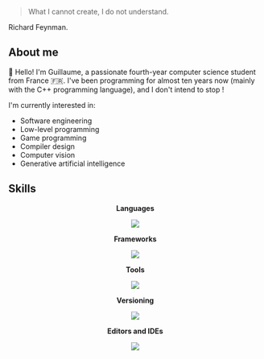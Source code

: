 > What I cannot create, I do not understand.  

Richard Feynman.

## About me

👋 Hello! I'm Guillaume, a passionate fourth-year computer science student from France 🇫🇷. I've been programming for almost ten years now (mainly with the C++ programming language), and I don't intend to stop !

I'm currently interested in:
* Software engineering
* Low-level programming
* Game programming
* Compiler design
* Computer vision
* Generative artificial intelligence

## Skills

<p align="center"><b>Languages</b></p>
<p align="center">
  <a href="https://skillicons.dev">
    <img src="https://skillicons.dev/icons?i=c,cpp,rust,java,go,py,ocaml,scala,js,ts,haskell" />
  </a>
</p>

<p align="center"><b>Frameworks</b></p>
<p align="center">
  <a href="https://skillicons.dev">
    <img src="https://skillicons.dev/icons?i=qt,tauri,react,vue" />
  </a>
</p>

<p align="center"><b>Tools</b></p>
<p align="center">
  <a href="https://skillicons.dev">
    <img src="https://skillicons.dev/icons?i=cmake,gradle,docker" />
  </a>
</p>

<p align="center"><b>Versioning</b></p>
<p align="center">
  <a href="https://skillicons.dev">
    <img src="https://skillicons.dev/icons?i=git,github,gitlab" />
  </a>
</p>

<p align="center"><b>Editors and IDEs</b></p>
<p align="center">
  <a href="https://skillicons.dev">
    <img src="https://skillicons.dev/icons?i=vscode,visualstudio,idea,clion,qt" />
  </a>
</p>

